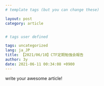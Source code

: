 ```yaml
---
# template tags (but you can change these)

layout: post
category: article


# tags user defined

tags: uncategorized
lang: ja_JP
title: 【2021/06/10】CTF定期勉強会報告
author: 3y
date: 2021-06-11 00:34:08 +0900
---
```


write your awesome article!

